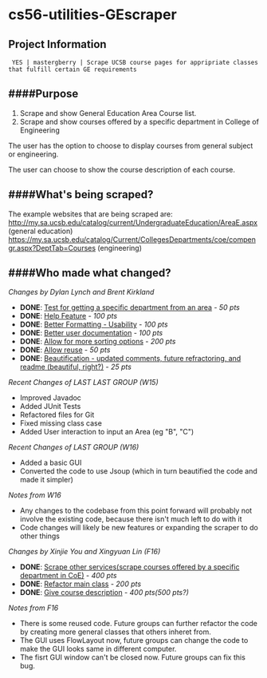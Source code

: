cs56-utilities-GEscraper
========================

Project Information
---------------
```
 YES | mastergberry | Scrape UCSB course pages for appripriate classes that fulfill certain GE requirements
```
####Purpose
------------------
1. Scrape and show General Education Area Course list. 
2. Scrape and show courses offered by a specific department in College of Engineering

The user has the option to choose to display courses from general subject or engineering.

The user can choose to show the course description of each course.


####What's being scraped?
-------------------------------
The example websites that are being scraped are:
http://my.sa.ucsb.edu/catalog/current/UndergraduateEducation/AreaE.aspx  (general education)
https://my.sa.ucsb.edu/catalog/Current/CollegesDepartments/coe/compengr.aspx?DeptTab=Courses  (engineering)

####Who made what changed?
----------------------------------
*Changes by Dylan Lynch and Brent Kirkland*
- **DONE**: [Test for getting a specific department from an area](https://github.com/UCSB-CS56-Projects/cs56-utilities-GEscraper/issues/11) - *50 pts*
- **DONE**: [Help Feature](https://github.com/UCSB-CS56-Projects/cs56-utilities-GEscraper/issues/10) - *100 pts*
- **DONE**: [Better Formatting - Usability](https://github.com/UCSB-CS56-Projects/cs56-utilities-GEscraper/issues/8) - *100 pts*
- **DONE**: [Better user documentation](https://github.com/UCSB-CS56-Projects/cs56-utilities-GEscraper/issues/5) - *100 pts*
- **DONE**: [Allow for more sorting options](https://github.com/UCSB-CS56-Projects/cs56-utilities-GEscraper/issues/6) - *200 pts*
- **DONE**: [Allow reuse](https://github.com/UCSB-CS56-Projects/cs56-utilities-GEscraper/issues/4) - *50 pts*
- **DONE**: [Beautification - updated comments,  future refractoring, and readme (beautiful, right?)](https://github.com/UCSB-CS56-Projects/cs56-utilities-GEscraper/issues/14) - *25 pts*

*Recent Changes of LAST LAST GROUP (W15)*

- Improved Javadoc
- Added JUnit Tests
- Refactored files for Git
- Fixed missing class case
- Added User interaction to input an Area (eg "B", "C")

*Recent Changes of LAST GROUP (W16)*

- Added a basic GUI
- Converted the code to use Jsoup (which in turn beautified the code and made it simpler)

*Notes from W16*

- Any changes to the codebase from this point forward will probably not involve the existing code, because there isn't much left to do with it
- Code changes will likely be new features or expanding the scraper to do other things

*Changes by Xinjie You and Xingyuan Lin (F16)*
- **DONE**: [Scrape other services(scrape courses offered by a specific department in CoE)](https://github.com/UCSB-CS56-Projects/cs56-utilities-GEscraper/issues/21) - *400 pts*
- **DONE**: [Refactor main class](https://github.com/UCSB-CS56-Projects/cs56-utilities-GEscraper/issues/27) - *200 pts*
- **DONE**: [Give course description](https://github.com/UCSB-CS56-Projects/cs56-utilities-GEscraper/issues/26) - *400 pts(500 pts?)*

*Notes from F16*

- There is some reused code. Future groups can further refactor the code by creating more general classes that others inheret from.
- The GUI uses FlowLayout now, future groups can change the code to make the GUI looks same in different computer.
- The fisrt GUI window can't be closed now. Future groups can fix this bug.